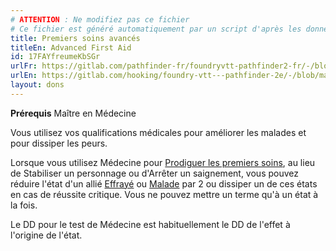 ```yaml
---
# ATTENTION : Ne modifiez pas ce fichier
# Ce fichier est généré automatiquement par un script d'après les données du module Foundry VTT officiel et de sa traduction
title: Premiers soins avancés
titleEn: Advanced First Aid
id: 17FAYfreumeKbSGr
urlFr: https://gitlab.com/pathfinder-fr/foundryvtt-pathfinder2-fr/-/blob/master/data/feats/17FAYfreumeKbSGr.htm
urlEn: https://gitlab.com/hooking/foundry-vtt---pathfinder-2e/-/blob/master/packs/data/feats.db/advanced-first-aid.json
layout: dons
---
```

**Prérequis** Maître en Médecine

Vous utilisez vos qualifications médicales pour améliorer les malades et pour dissiper les peurs.

Lorsque vous utilisez Médecine pour [Prodiguer les premiers soins](../actions/prodiguer-les-premiers-soins.html), au lieu de Stabiliser un personnage ou d'Arrêter un saignement, vous pouvez réduire l'état d'un allié [Effrayé](../conditions/effrayé.html) ou [Malade](../conditions/malade.html) par 2 ou dissiper un de ces états en cas de réussite critique. Vous ne pouvez mettre un terme qu'à un état à la fois.

Le DD pour le test de Médecine est habituellement le DD de l'effet à l'origine de l'état.
